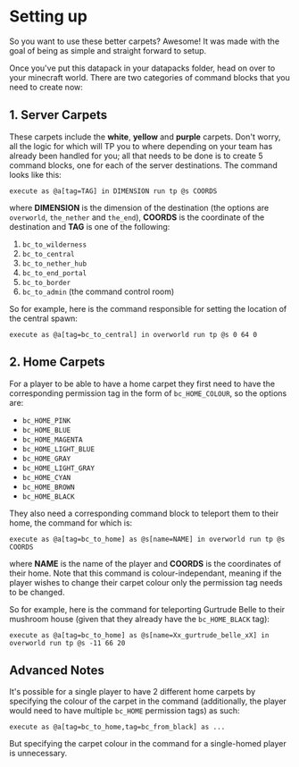 # Setting up

So you want to use these better carpets? Awesome! It was made with the goal of being as simple and straight forward to setup.

Once you've put this datapack in your datapacks folder, head on over to your minecraft world. There are two categories of command blocks that you need to create now:

## 1. Server Carpets

These carpets include the **white**, **yellow** and **purple** carpets. Don't worry, all the logic for which will TP you to where depending on your team has already been handled for you; all that needs to be done is to create 5 command blocks, one for each of the server destinations. The command looks like this:

```mcfunction
execute as @a[tag=TAG] in DIMENSION run tp @s COORDS
```

where **DIMENSION** is the dimension of the destination (the options are `overworld`, `the_nether` and `the_end`), **COORDS** is the coordinate of the destination and **TAG** is one of the following:
1. `bc_to_wilderness`
2. `bc_to_central`
3. `bc_to_nether_hub`
4. `bc_to_end_portal`
5. `bc_to_border`
6. `bc_to_admin` (the command control room)

So for example, here is the command responsible for setting the location of the central spawn:

```mcfunction
execute as @a[tag=bc_to_central] in overworld run tp @s 0 64 0
```

## 2. Home Carpets

For a player to be able to have a home carpet they first need to have the corresponding permission tag in the form of `bc_HOME_COLOUR`, so the options are:
- `bc_HOME_PINK`
- `bc_HOME_BLUE`
- `bc_HOME_MAGENTA`
- `bc_HOME_LIGHT_BLUE`
- `bc_HOME_GRAY`
- `bc_HOME_LIGHT_GRAY`
- `bc_HOME_CYAN`
- `bc_HOME_BROWN`
- `bc_HOME_BLACK`

They also need a corresponding command block to teleport them to their home, the command for which is:

```mcfunction
execute as @a[tag=bc_to_home] as @s[name=NAME] in overworld run tp @s COORDS
```

where **NAME** is the name of the player and **COORDS** is the coordinates of their home. Note that this command is colour-independant, meaning if the player wishes to change their carpet colour only the permission tag needs to be changed.

So for example, here is the command for teleporting Gurtrude Belle to their mushroom house (given that they already have the `bc_HOME_BLACK` tag):

```mcfunction
execute as @a[tag=bc_to_home] as @s[name=Xx_gurtrude_belle_xX] in overworld run tp @s -11 66 20
```

## Advanced Notes

It's possible for a single player to have 2 different home carpets by specifying the colour of the carpet in the command (additionally, the player would need to have multiple `bc_HOME` permission tags) as such:

```mcfunction
execute as @a[tag=bc_to_home,tag=bc_from_black] as ...
```

But specifying the carpet colour in the command for a single-homed player is unnecessary.